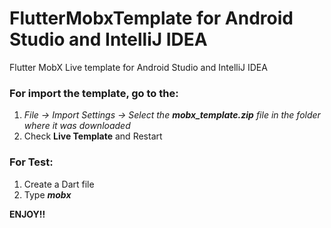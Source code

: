 # FlutterMobxTemplate for Android Studio and IntelliJ IDEA
Flutter MobX Live template for Android Studio and IntelliJ IDEA

### For import the template, go to the:
1. _File -> Import Settings -> Select the **mobx_template.zip** file in the folder where it was downloaded_
2. Check **Live Template** and Restart

### For Test:
1. Create a Dart file
2. Type **_mobx_**

**ENJOY!!**
